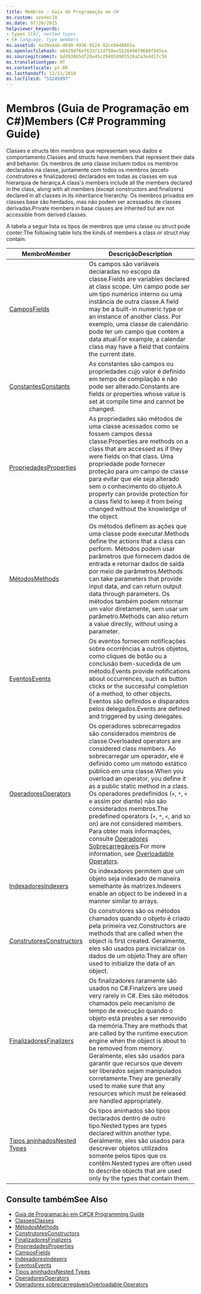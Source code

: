 ```yaml
---
title: Membros – Guia de Programação em C#
ms.custom: seodec18
ms.date: 07/20/2015
helpviewer_keywords:
- types [C#], nested types
- C# language, type members
ms.assetid: 4a30a4ab-d690-4936-9124-92ce9448665a
ms.openlocfilehash: e8429df6ef633f11df50ee5526496f9688f845ea
ms.sourcegitcommit: bdd930b5df20a45c29483d905526a2a3e4d17c5b
ms.translationtype: HT
ms.contentlocale: pt-BR
ms.lasthandoff: 12/11/2018
ms.locfileid: "53245097"
---
```

# <a name="members-c-programming-guide"></a><span data-ttu-id="d23ee-102">Membros (Guia de Programação em C#)</span><span class="sxs-lookup"><span data-stu-id="d23ee-102">Members (C# Programming Guide)</span></span>
<span data-ttu-id="d23ee-103">Classes e structs têm membros que representam seus dados e comportamento.</span><span class="sxs-lookup"><span data-stu-id="d23ee-103">Classes and structs have members that represent their data and behavior.</span></span> <span data-ttu-id="d23ee-104">Os membros de uma classe incluem todos os membros declarados na classe, juntamente com todos os membros (exceto construtores e finalizadores) declarados em todas as classes em sua hierarquia de herança.</span><span class="sxs-lookup"><span data-stu-id="d23ee-104">A class's members include all the members declared in the class, along with all members (except constructors and finalizers) declared in all classes in its inheritance hierarchy.</span></span> <span data-ttu-id="d23ee-105">Os membros privados em classes base são herdados, mas não podem ser acessados de classes derivadas.</span><span class="sxs-lookup"><span data-stu-id="d23ee-105">Private members in base classes are inherited but are not accessible from derived classes.</span></span>  
  
 <span data-ttu-id="d23ee-106">A tabela a seguir lista os tipos de membros que uma classe ou struct pode conter:</span><span class="sxs-lookup"><span data-stu-id="d23ee-106">The following table lists the kinds of members a class or struct may contain:</span></span>  
  
|<span data-ttu-id="d23ee-107">Membro</span><span class="sxs-lookup"><span data-stu-id="d23ee-107">Member</span></span>|<span data-ttu-id="d23ee-108">Descrição</span><span class="sxs-lookup"><span data-stu-id="d23ee-108">Description</span></span>|  
|------------|-----------------|  
|[<span data-ttu-id="d23ee-109">Campos</span><span class="sxs-lookup"><span data-stu-id="d23ee-109">Fields</span></span>](../../../csharp/programming-guide/classes-and-structs/fields.md)|<span data-ttu-id="d23ee-110">Os campos são variáveis declaradas no escopo da classe.</span><span class="sxs-lookup"><span data-stu-id="d23ee-110">Fields are variables declared at class scope.</span></span> <span data-ttu-id="d23ee-111">Um campo pode ser um tipo numérico interno ou uma instância de outra classe.</span><span class="sxs-lookup"><span data-stu-id="d23ee-111">A field may be a built-in numeric type or an instance of another class.</span></span> <span data-ttu-id="d23ee-112">Por exemplo, uma classe de calendário pode ter um campo que contém a data atual.</span><span class="sxs-lookup"><span data-stu-id="d23ee-112">For example, a calendar class may have a field that contains the current date.</span></span>|  
|[<span data-ttu-id="d23ee-113">Constantes</span><span class="sxs-lookup"><span data-stu-id="d23ee-113">Constants</span></span>](../../../csharp/programming-guide/classes-and-structs/constants.md)|<span data-ttu-id="d23ee-114">As constantes são campos ou propriedades cujo valor é definido em tempo de compilação e não pode ser alterado.</span><span class="sxs-lookup"><span data-stu-id="d23ee-114">Constants are fields or properties whose value is set at compile time and cannot be changed.</span></span>|  
|[<span data-ttu-id="d23ee-115">Propriedades</span><span class="sxs-lookup"><span data-stu-id="d23ee-115">Properties</span></span>](../../../csharp/programming-guide/classes-and-structs/properties.md)|<span data-ttu-id="d23ee-116">As propriedades são métodos de uma classe acessados como se fossem campos dessa classe.</span><span class="sxs-lookup"><span data-stu-id="d23ee-116">Properties are methods on a class that are accessed as if they were fields on that class.</span></span> <span data-ttu-id="d23ee-117">Uma propriedade pode fornecer proteção para um campo de classe para evitar que ele seja alterado sem o conhecimento do objeto.</span><span class="sxs-lookup"><span data-stu-id="d23ee-117">A property can provide protection for a class field to keep it from being changed without the knowledge of the object.</span></span>|  
|[<span data-ttu-id="d23ee-118">Métodos</span><span class="sxs-lookup"><span data-stu-id="d23ee-118">Methods</span></span>](../../../csharp/programming-guide/classes-and-structs/methods.md)|<span data-ttu-id="d23ee-119">Os métodos definem as ações que uma classe pode executar.</span><span class="sxs-lookup"><span data-stu-id="d23ee-119">Methods define the actions that a class can perform.</span></span> <span data-ttu-id="d23ee-120">Métodos podem usar parâmetros que fornecem dados de entrada e retornar dados de saída por meio de parâmetros.</span><span class="sxs-lookup"><span data-stu-id="d23ee-120">Methods can take parameters that provide input data, and can return output data through parameters.</span></span> <span data-ttu-id="d23ee-121">Os métodos também podem retornar um valor diretamente, sem usar um parâmetro.</span><span class="sxs-lookup"><span data-stu-id="d23ee-121">Methods can also return a value directly, without using a parameter.</span></span>|  
|[<span data-ttu-id="d23ee-122">Eventos</span><span class="sxs-lookup"><span data-stu-id="d23ee-122">Events</span></span>](../../../csharp/programming-guide/events/index.md)|<span data-ttu-id="d23ee-123">Os eventos fornecem notificações sobre ocorrências a outros objetos, como cliques de botão ou a conclusão bem-sucedida de um método.</span><span class="sxs-lookup"><span data-stu-id="d23ee-123">Events provide notifications about occurrences, such as button clicks or the successful completion of a method, to other objects.</span></span> <span data-ttu-id="d23ee-124">Eventos são definidos e disparados pelos delegados.</span><span class="sxs-lookup"><span data-stu-id="d23ee-124">Events are defined and triggered by using delegates.</span></span>|  
|[<span data-ttu-id="d23ee-125">Operadores</span><span class="sxs-lookup"><span data-stu-id="d23ee-125">Operators</span></span>](../../../csharp/programming-guide/statements-expressions-operators/operators.md)|<span data-ttu-id="d23ee-126">Os operadores sobrecarregados são considerados membros de classe.</span><span class="sxs-lookup"><span data-stu-id="d23ee-126">Overloaded operators are considered class members.</span></span> <span data-ttu-id="d23ee-127">Ao sobrecarregar um operador, ele é definido como um método estático público em uma classe.</span><span class="sxs-lookup"><span data-stu-id="d23ee-127">When you overload an operator, you define it as a public static method in a class.</span></span> <span data-ttu-id="d23ee-128">Os operadores predefinidos (`+`, `*`, `<` e assim por diante) não são considerados membros.</span><span class="sxs-lookup"><span data-stu-id="d23ee-128">The predefined operators (`+`, `*`, `<`, and so on) are not considered members.</span></span> <span data-ttu-id="d23ee-129">Para obter mais informações, consulte [Operadores Sobrecarregáveis](../../../csharp/programming-guide/statements-expressions-operators/overloadable-operators.md).</span><span class="sxs-lookup"><span data-stu-id="d23ee-129">For more information, see [Overloadable Operators](../../../csharp/programming-guide/statements-expressions-operators/overloadable-operators.md).</span></span>|  
|[<span data-ttu-id="d23ee-130">Indexadores</span><span class="sxs-lookup"><span data-stu-id="d23ee-130">Indexers</span></span>](../../../csharp/programming-guide/indexers/index.md)|<span data-ttu-id="d23ee-131">Os indexadores permitem que um objeto seja indexado de maneira semelhante às matrizes.</span><span class="sxs-lookup"><span data-stu-id="d23ee-131">Indexers enable an object to be indexed in a manner similar to arrays.</span></span>|  
|[<span data-ttu-id="d23ee-132">Construtores</span><span class="sxs-lookup"><span data-stu-id="d23ee-132">Constructors</span></span>](../../../csharp/programming-guide/classes-and-structs/constructors.md)|<span data-ttu-id="d23ee-133">Os construtores são os métodos chamados quando o objeto é criado pela primeira vez.</span><span class="sxs-lookup"><span data-stu-id="d23ee-133">Constructors are methods that are called when the object is first created.</span></span> <span data-ttu-id="d23ee-134">Geralmente, eles são usados para inicializar os dados de um objeto.</span><span class="sxs-lookup"><span data-stu-id="d23ee-134">They are often used to initialize the data of an object.</span></span>|  
|[<span data-ttu-id="d23ee-135">Finalizadores</span><span class="sxs-lookup"><span data-stu-id="d23ee-135">Finalizers</span></span>](../../../csharp/programming-guide/classes-and-structs/destructors.md)|<span data-ttu-id="d23ee-136">Os finalizadores raramente são usados no C#.</span><span class="sxs-lookup"><span data-stu-id="d23ee-136">Finalizers are used very rarely in C#.</span></span> <span data-ttu-id="d23ee-137">Eles são métodos chamados pelo mecanismo de tempo de execução quando o objeto está prestes a ser removido da memória.</span><span class="sxs-lookup"><span data-stu-id="d23ee-137">They are methods that are called by the runtime execution engine when the object is about to be removed from memory.</span></span> <span data-ttu-id="d23ee-138">Geralmente, eles são usados para garantir que recursos que devem ser liberados sejam manipulados corretamente.</span><span class="sxs-lookup"><span data-stu-id="d23ee-138">They are generally used to make sure that any resources which must be released are handled appropriately.</span></span>|  
|[<span data-ttu-id="d23ee-139">Tipos aninhados</span><span class="sxs-lookup"><span data-stu-id="d23ee-139">Nested Types</span></span>](../../../csharp/programming-guide/classes-and-structs/nested-types.md)|<span data-ttu-id="d23ee-140">Os tipos aninhados são tipos declarados dentro de outro tipo.</span><span class="sxs-lookup"><span data-stu-id="d23ee-140">Nested types are types declared within another type.</span></span> <span data-ttu-id="d23ee-141">Geralmente, eles são usados para descrever objetos utilizados somente pelos tipos que os contêm.</span><span class="sxs-lookup"><span data-stu-id="d23ee-141">Nested types are often used to describe objects that are used only by the types that contain them.</span></span>|  
  
## <a name="see-also"></a><span data-ttu-id="d23ee-142">Consulte também</span><span class="sxs-lookup"><span data-stu-id="d23ee-142">See Also</span></span>

- [<span data-ttu-id="d23ee-143">Guia de Programação em C#</span><span class="sxs-lookup"><span data-stu-id="d23ee-143">C# Programming Guide</span></span>](../../../csharp/programming-guide/index.md)  
- [<span data-ttu-id="d23ee-144">Classes</span><span class="sxs-lookup"><span data-stu-id="d23ee-144">Classes</span></span>](../../../csharp/programming-guide/classes-and-structs/classes.md)  
- [<span data-ttu-id="d23ee-145">Métodos</span><span class="sxs-lookup"><span data-stu-id="d23ee-145">Methods</span></span>](../../../csharp/programming-guide/classes-and-structs/methods.md)  
- [<span data-ttu-id="d23ee-146">Construtores</span><span class="sxs-lookup"><span data-stu-id="d23ee-146">Constructors</span></span>](../../../csharp/programming-guide/classes-and-structs/constructors.md)  
- [<span data-ttu-id="d23ee-147">Finalizadores</span><span class="sxs-lookup"><span data-stu-id="d23ee-147">Finalizers</span></span>](../../../csharp/programming-guide/classes-and-structs/destructors.md)  
- [<span data-ttu-id="d23ee-148">Propriedades</span><span class="sxs-lookup"><span data-stu-id="d23ee-148">Properties</span></span>](../../../csharp/programming-guide/classes-and-structs/properties.md)  
- [<span data-ttu-id="d23ee-149">Campos</span><span class="sxs-lookup"><span data-stu-id="d23ee-149">Fields</span></span>](../../../csharp/programming-guide/classes-and-structs/fields.md)  
- [<span data-ttu-id="d23ee-150">Indexadores</span><span class="sxs-lookup"><span data-stu-id="d23ee-150">Indexers</span></span>](../../../csharp/programming-guide/indexers/index.md)  
- [<span data-ttu-id="d23ee-151">Eventos</span><span class="sxs-lookup"><span data-stu-id="d23ee-151">Events</span></span>](../../../csharp/programming-guide/events/index.md)  
- [<span data-ttu-id="d23ee-152">Tipos aninhados</span><span class="sxs-lookup"><span data-stu-id="d23ee-152">Nested Types</span></span>](../../../csharp/programming-guide/classes-and-structs/nested-types.md)  
- [<span data-ttu-id="d23ee-153">Operadores</span><span class="sxs-lookup"><span data-stu-id="d23ee-153">Operators</span></span>](../../../csharp/programming-guide/statements-expressions-operators/operators.md)  
- [<span data-ttu-id="d23ee-154">Operadores sobrecarregáveis</span><span class="sxs-lookup"><span data-stu-id="d23ee-154">Overloadable Operators</span></span>](../../../csharp/programming-guide/statements-expressions-operators/overloadable-operators.md)
